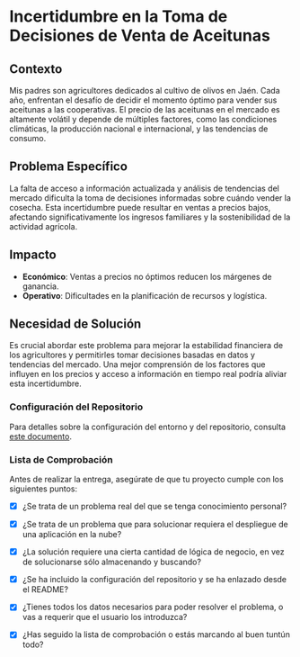 # Incertidumbre en la Toma de Decisiones de Venta de Aceitunas

## Contexto

Mis padres son agricultores dedicados al cultivo de olivos en Jaén. Cada año, enfrentan el desafío de decidir el momento óptimo para vender sus aceitunas a las cooperativas. El precio de las aceitunas en el mercado es altamente volátil y depende de múltiples factores, como las condiciones climáticas, la producción nacional e internacional, y las tendencias de consumo.

## Problema Específico

La falta de acceso a información actualizada y análisis de tendencias del mercado dificulta la toma de decisiones informadas sobre cuándo vender la cosecha. Esta incertidumbre puede resultar en ventas a precios bajos, afectando significativamente los ingresos familiares y la sostenibilidad de la actividad agrícola.

## Impacto

- **Económico**: Ventas a precios no óptimos reducen los márgenes de ganancia.
- **Operativo**: Dificultades en la planificación de recursos y logística.

## Necesidad de Solución

Es crucial abordar este problema para mejorar la estabilidad financiera de los agricultores y permitirles tomar decisiones basadas en datos y tendencias del mercado. Una mejor comprensión de los factores que influyen en los precios y acceso a información en tiempo real podría aliviar esta incertidumbre.

### Configuración del Repositorio

Para detalles sobre la configuración del entorno y del repositorio, consulta [este documento](docs/config.md).

### Lista de Comprobación

Antes de realizar la entrega, asegúrate de que tu proyecto cumple con los siguientes puntos:

- [X] ¿Se trata de un problema real del que se tenga conocimiento personal?
- [X] ¿Se trata de un problema que para solucionar requiera el despliegue de una aplicación en la nube?
- [X] ¿La solución requiere una cierta cantidad de lógica de negocio, en vez de solucionarse sólo almacenando y buscando?
- [X] ¿Se ha incluido la configuración del repositorio y se ha enlazado desde el README?
- [X] ¿Tienes todos los datos necesarios para poder resolver el problema, o vas a requerir que el usuario los introduzca?
- [X] ¿Has seguido la lista de comprobación o estás marcando al buen tuntún todo?

